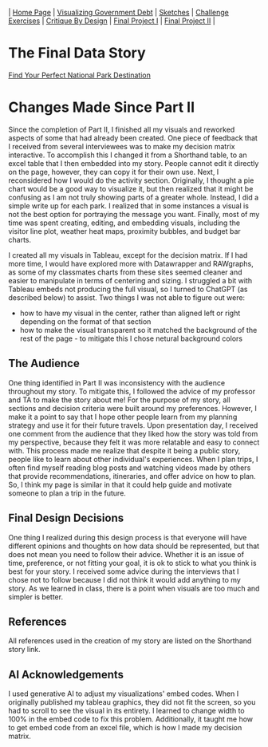 | [Home Page](https://lmboos.github.io/boos-dataviz-portfolio/) | [Visualizing Government Debt](visualizing-government-debt.md) | [Sketches](sketches.md) | [Challenge Exercises](challenge-exercises.md) | [Critique By Design](critique-by-design.md) | [Final Project I](final-project-part-one.md) | [Final Project II](final-project-part-two.md) |

# The Final Data Story
[Find Your Perfect National Park Destination](https://carnegiemellon.shorthandstories.com/national-park-planner/index.html) 

# Changes Made Since Part II
Since the completion of Part II, I finished all my visuals and reworked aspects of some that had already been created. One piece of feedback that I received from several interviewees was to make my decision matrix interactive. To accomplish this I changed it from a Shorthand table, to an excel table that I then embedded into my story. People cannot edit it directly on the page, however, they can copy it for their own use. Next, I reconsidered how I would do the activity section. Originally, I thought a pie chart would be a good way to visualize it, but then realized that it might be confusing as I am not truly showing parts of a greater whole. Instead, I did a simple write up for each park. I realized that in some instances a visual is not the best option for portraying the message you want. Finally, most of my time was spent creating, editing, and embedding visuals, including the visitor line plot, weather heat maps, proximity bubbles, and budget bar charts. 

I created all my visuals in Tableau, except for the decision matrix. If I had more time, I would have explored more with Datawrapper and RAWgraphs, as some of my classmates charts from these sites seemed cleaner and easier to manipulate in terms of centering and sizing. I struggled a bit with Tableau embeds not producing the full visual, so I turned to ChatGPT (as described below) to assist. Two things I was not able to figure out were:
- how to have my visual in the center, rather than aligned left or right depending on the format of that section
- how to make the visual transparent so it matched the background of the rest of the page - to mitigate this I chose netural background colors 

## The Audience
One thing identified in Part II was inconsistency with the audience throughout my story. To mitigate this, I followed the advice of my professor and TA to make the story about me! For the purpose of my story, all sections and decision criteria were built around my preferences. However, I make it a point to say that I hope other people learn from my planning strategy and use it for their future travels. Upon presentation day, I received one comment from the audience that they liked how the story was told from my perspective, because they felt it was more relatable and easy to connect with. This process made me realize that despite it being a public story, people like to learn about other individual's experiences. When I plan trips, I often find myself reading blog posts and watching videos made by others that provide recommendations, itineraries, and offer advice on how to plan. So, I think my page is similar in that it could help guide and motivate someone to plan a trip in the future.

## Final Design Decisions
One thing I realized during this design process is that everyone will have different opinions and thoughts on how data should be represented, but that does not mean you need to follow their advice. Whether it is an issue of time, preference, or not fitting your goal, it is ok to stick to what you think is best for your story. I received some advice during the interviews that I chose not to follow because I did not think it would add anything to my story. As we learned in class, there is a point when visuals are too much and simpler is better.

## References
All references used in the creation of my story are listed on the Shorthand story link.

## AI Acknowledgements
I used generative AI to adjust my visualizations' embed codes. When I originally published my tableau graphics, they did not fit the screen, so you had to scroll to see the visual in its entirety. I learned to change width to 100% in the embed code to fix this problem. Additionally, it taught me how to get embed code from an excel file, which is how I made my decision matrix. 
